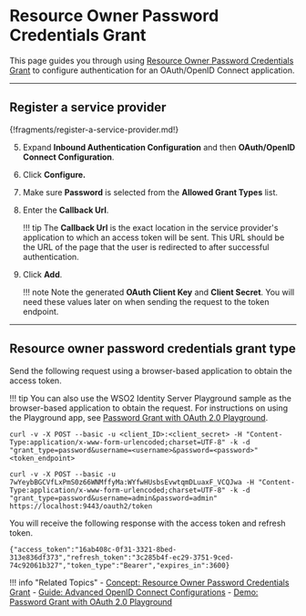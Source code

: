 # Resource Owner Password Credentials Grant

This page guides you through using [Resource Owner Password Credentials Grant](../../../references/concepts/authorization/resource-owner-grant/) 
to configure authentication for an OAuth/OpenID Connect application. 

----

## Register a service provider

{!fragments/register-a-service-provider.md!}

5. Expand **Inbound Authentication Configuration** and then **OAuth/OpenID Connect Configuration**. 

6. Click **Configure.**   

7. Make sure **Password** is selected from the **Allowed Grant Types** list.
        
8. Enter the **Callback Url**.

    !!! tip
        The **Callback Url** is the exact location in the service provider's application to which an access token will 
        be sent. This URL should be the URL of the page that the user is redirected to after successful authentication.
            
9.  Click **Add**. 

    !!! note
        Note the generated **OAuth Client Key** and **Client Secret**. You will need these values later on when sending 
        the request to the token endpoint.

----

## Resource owner password credentials grant type

Send the following request using a browser-based application to obtain the access token. 

!!! tip
    You can also use the WSO2 Identity Server Playground sample as the browser-based application to obtain the request. For instructions on using the Playground app, see [Password Grant with OAuth 2.0 Playground](../../../quick-starts/password-playground).

``` tab="Request Format"
curl -v -X POST --basic -u <client_ID>:<client_secret> -H "Content-Type:application/x-www-form-urlencoded;charset=UTF-8" -k -d "grant_type=password&username=<username>&password=<password>" <token_endpoint>
```

```tab="Sample Request"
curl -v -X POST --basic -u 7wYeybBGCVfLxPmS0z66WNMffyMa:WYfwHUsbsEvwtqmDLuaxF_VCQJwa -H "Content-Type:application/x-www-form-urlencoded;charset=UTF-8" -k -d "grant_type=password&username=admin&password=admin" https://localhost:9443/oauth2/token
```

You will receive the following response with the access token and refresh token. 

```
{"access_token":"16ab408c-0f31-3321-8bed-313e836df373","refresh_token":"3c285b4f-ec29-3751-9ced-74c92061b327","token_type":"Bearer","expires_in":3600}
```

!!! info "Related Topics"
    - [Concept: Resource Owner Password Credentials Grant](../../../references/concepts/authorization/resource-owner-grant/)
    - [Guide: Advanced OpenID Connect Configurations](../../../guides/login/oauth-app-config-advanced)
    - [Demo: Password Grant with OAuth 2.0 Playground](../../../quick-starts/password-playground)
